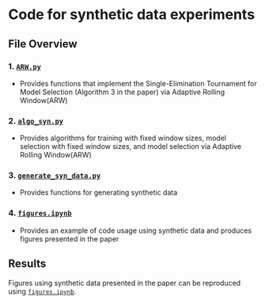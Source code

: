 # Code for synthetic data experiments

## File Overview 
### 1. <a href="./code-synthetic-data/ARW.py">`ARW.py`</a>
- Provides functions that implement the Single-Elimination Tournament for Model Selection (Algorithm 3 in the paper) via Adaptive Rolling Window(ARW)

### 2. <a href="./code-synthetic-data/algo_syn.py">`algo_syn.py`</a>
- Provides algorithms for training with fixed window sizes, model selection with fixed window sizes, and model selection via Adaptive Rolling Window(ARW)
  
### 3. <a href="./code-synthetic-data/generate_syn_data.py">`generate_syn_data.py`</a>
- Provides functions for generating synthetic data

### 4. <a href="./code-synthetic-data/figures.ipynb">`figures.ipynb`</a>
- Provides an example of code usage using synthetic data and produces figures presented in the paper

## Results
Figures using synthetic data presented in the paper can be reproduced using <a href="./code-synthetic-data/figures.ipynb">`figures.ipynb`</a>.
